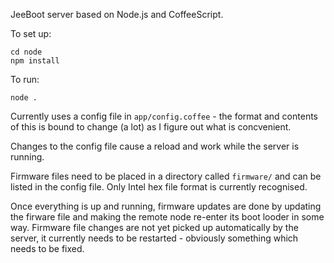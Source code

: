 JeeBoot server based on Node.js and CoffeeScript.

To set up:

    cd node
    npm install

To run:

    node .

Currently uses a config file in `app/config.coffee` - the format and contents
of this is bound to change (a lot) as I figure out what is concvenient.

Changes to the config file cause a reload and work while the server is running.

Firmware files need to be placed in a directory called `firmware/` and can be
listed in the config file. Only Intel hex file format is currently recognised.

Once everything is up and running, firmware updates are done by updating the
firware file and making the remote node re-enter its boot looder in some way.
Firmware file changes are not yet picked up automatically by the server, it
currently needs to be restarted - obviously something which needs to be fixed.
